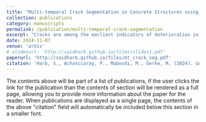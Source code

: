 ```yaml
---
title: "Multi-temporal Crack Segmentation in Concrete Structures using Deep Learning Approaches"
collection: publications
category: manuscripts
permalink: /publication/multi-temporal-crack-segmentation
excerpt: "Cracks are among the earliest indicators of deterioration in concrete structures. Early automatic detection of these cracks can significantly extend the lifespan of critical infrastructures, such as bridges, buildings, and tunnels, while simultaneously reducing maintenance costs and facilitating efficient structural health monitoring. This study investigates whether leveraging multi-temporal data for crack segmentation can enhance segmentation quality. Therefore, we compare a Swin UNETR trained on multi-temporal data with a U-Net trained on mono-temporal data to assess the effect of temporal information compared with conventional single-epoch approaches. To this end, a multi-temporal dataset comprising 1356 images, each with 32 sequential crack propagation images, was created. After training the models, experiments were conducted to analyze their generalization ability, temporal consistency, and segmentation quality. The multi-temporal approach consistently outperformed its mono-temporal counterpart, achieving an IoU of 82.72% and a F1-score of 90.54%, representing a significant improvement over the mono-temporal model's IoU of 76.69% and F1-score of 86.18%, despite requiring only half of the trainable parameters. The multi-temporal model also displayed a more consistent segmentation quality, with reduced noise and fewer errors. These results suggest that temporal information significantly enhances the performance of segmentation models, offering a promising solution for improved crack detection and the long-term monitoring of concrete structures, even with limited sequential data."
date: 2024-11-07
venue: 'arXiv'
# slidesurl: 'http://saidharb.github.io/files/slides1.pdf'
paperurl: 'http://saidharb.github.io/files/mt_crack_seg.pdf'
citation: 'Harb, S., Achanccaray, P., Maboudi, M., Gerke, M. (2024). &quot;Multi-temporal Crack Segmentation in Concrete Structures using Deep Learning Approaches.&quot; <i>arXiv</i>. 1.'
---
```


The contents above will be part of a list of publications, if the user clicks the link for the publication than the contents of section will be rendered as a full page, allowing you to provide more information about the paper for the reader. When publications are displayed as a single page, the contents of the above "citation" field will automatically be included below this section in a smaller font.
